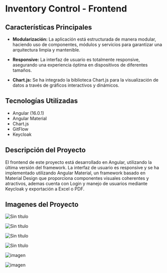 # Inventory Control - Frontend

## Características Principales

- **Modularización:** La aplicación está estructurada de manera modular, haciendo uso de componentes, módulos y servicios para garantizar una arquitectura limpia y mantenible.

- **Responsive:** La interfaz de usuario es totalmente responsive, asegurando una experiencia óptima en dispositivos de diferentes tamaños.

- **Chart.js:** Se ha integrado la biblioteca Chart.js para la visualización de datos a través de gráficos interactivos y dinámicos.

## Tecnologías Utilizadas

- Angular (16.0.1)
- Angular Material
- Chart.js
- GitFlow
- Keycloak

## Descripción del Proyecto

El frontend de este proyecto está desarrollado en Angular, utilizando la última versión del framework. La interfaz de usuario es responsive y se ha implementado utilizando Angular Material, un framework basado en Material Design que proporciona componentes visuales coherentes y atractivos, ademas cuenta con Login y manejo de usuarios mediante Keycloak y exportación a Excel o PDF.

## Imagenes del Proyecto

![Sin título](https://github.com/Agslz/angular-front-inventory/assets/83142033/a719a629-edc2-4cf2-b204-b87478915ef1)


![Sin título](https://github.com/Agslz/angular-front-inventory/assets/83142033/32fd8682-5556-4238-8b7f-fe7b89100ab9)


![Sin título](https://github.com/Agslz/angular-front-inventory/assets/83142033/a0b6caa9-b017-44f6-bf99-ab1eca1ec7ea)


![Sin título](https://github.com/Agslz/angular-front-inventory/assets/83142033/cab50470-96a1-43fa-aeb5-f60d66c30dfd)


![imagen](https://github.com/Agslz/angular-front-inventory/assets/83142033/e67763c3-8b69-45cc-96f0-301c09c1638f)


![imagen](https://github.com/Agslz/angular-front-inventory/assets/83142033/f8a5f5b2-db86-481f-9056-5b32ed09c1ae)







